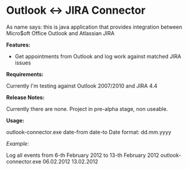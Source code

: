 Outlook <-> JIRA Connector
==========================

As name says: this is java application that provides integration between
Micro$oft Office Outlook and Atlassian JIRA

__Features:__

- Get appointments from Outlook and log work against matched JIRA issues

__Requirements:__

Currently I'm testing against Outlook 2007/2010 and JIRA 4.4

__Release Notes:__

Currently there are none. Project in pre-alpha stage, non useable.

__Usage:__

outlook-connector.exe date-from date-to
Date format: dd.mm.yyyy 

_Example:_

Log all events from 6-th February 2012 to 13-th February 2012
outlook-connector.exe 06.02.2012 13.02.2012

